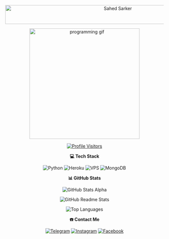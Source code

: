 <!-- Intro Typing Animation -->
<p align="center">
<img src="https://readme-typing-svg.herokuapp.com?font=Kaushan+Script&size=40&duration=3500&color=447FF7&background=FFFFFF00&center=true&vCenter=true&width=650&height=55&lines=Hey!+It's+Sahed+Sarker;I+am+from+Bangladesh;I+am+a+small+developer;Please+Support+and+Follow" alt="Sahed Sarker" width="700" height="60">
</p>

<!-- Main Programming GIF -->
<p align="center">
<img alt="programming gif" width="350" src="https://media.giphy.com/media/juua9i2c2fA0AIp2iq/giphy.gif" />
</p>

<!-- Profile Visitors Counter Badge -->
<p align="center">
  <a href="https://github.com/SahedSarker">
    <img src="https://komarev.com/ghpvc/?username=SahedSarker&label=Profile+Visitors&color=0e75b6&style=for-the-badge" alt="Profile Visitors"/>
  </a>
</p>

<!-- Tech Stack Section -->
<div align="center">
  <p><b>💻 Tech Stack</b></p>
  <p>
    <img alt="Python" src="https://img.shields.io/badge/python-3670A0?style=for-the-badge&logo=python&logoColor=ffdd54" />
    <img alt="Heroku" src="https://img.shields.io/badge/heroku-%23430098.svg?style=for-the-badge&logo=heroku&logoColor=white" />
    <img alt="VPS" src="https://img.shields.io/badge/VPS-0A74DA.svg?style=for-the-badge&logo=linux&logoColor=white" />
    <img alt="MongoDB" src="https://img.shields.io/badge/MongoDB-%234ea94b.svg?style=for-the-badge&logo=mongodb&logoColor=white" />
  </p>
</div>

<!-- GitHub Stats Section -->
<div align="center">
  <p><b>📊 GitHub Stats</b></p>
  <p>
    <img alt="GitHub Stats Alpha" src="https://github-stats-alpha.vercel.app/api/?username=SahedSarker&cc=000&tc=00ff00&ic=fff000&include_all_commits=true&bc=fff" />
  </p>
  <p>
    <img alt="GitHub Readme Stats" src="https://github-readme-stats.vercel.app/api?username=SahedSarker&show_icons=true&theme=highcontrast" />
  </p>
  <p>
    <img alt="Top Languages" src="https://github-readme-stats.vercel.app/api/top-langs/?username=SahedSarker&theme=highcontrast&hide_border=false&include_all_commits=true&layout=compact&count_private=true" />
  </p>
</div>

<!-- Contact Me Section -->
<div align="center">
  <p><b>☎️ Contact Me</b></p>
  <p>
    <a href="https://telegram.me/SahedSarker"><img alt="Telegram" src="https://img.shields.io/badge/Telegram-%231877F2.svg?style=for-the-badge&logo=Telegram&logoColor=white" /></a>
    <a href="https://instagram.com/SahedSarkerr"><img alt="Instagram" src="https://img.shields.io/badge/Instagram-%23E4405F.svg?style=for-the-badge&logo=Instagram&logoColor=white" /></a>
    <a href="https://facebook.com/SahedSarkerr"><img alt="Facebook" src="https://img.shields.io/badge/Facebook-%231877F2.svg?style=for-the-badge&logo=Facebook&logoColor=white" /></a>
  </p>
</div>
